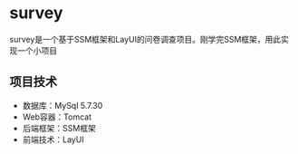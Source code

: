 # survey
survey是一个基于SSM框架和LayUI的问卷调查项目。刚学完SSM框架，用此实现一个小项目

## 项目技术
* 数据库：MySql 5.7.30
* Web容器：Tomcat
* 后端框架：SSM框架
* 前端技术：LayUI